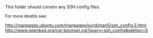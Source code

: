 This folder should conatin any SSH config files.

For more deatils see:

http://manpages.ubuntu.com/manpages/lucid/man5/ssh_config.5.html
http://www.openbsd.org/cgi-bin/man.cgi?query=ssh_config&sektion=5

